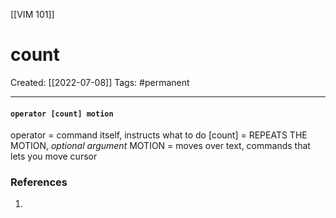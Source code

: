 [[VIM 101]]

# count
Created:  [[2022-07-08]]
Tags: #permanent 

---
#### `operator [count] motion`
operator = command itself, instructs what to do
[count] = REPEATS THE MOTION, *optional argument* 
MOTION = moves over text, commands that lets you move cursor














### References
1. 